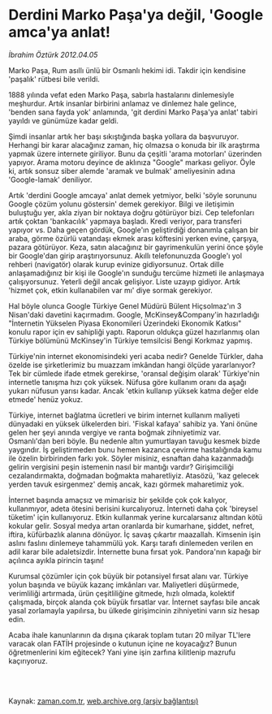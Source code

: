 # Derdini Marko Paşa'ya değil,  'Google amca'ya anlat!

*İbrahim Öztürk 2012.04.05*

<td class="columnist-detail">
<p>Marko Paşa, Rum asıllı ünlü bir Osmanlı hekimi idi. Takdir için kendisine 'paşalık' rütbesi bile verildi.</p>
<p>
<div id="haberMetinDiv">
<p>1888 yılında vefat eden Marko Paşa, sabırla hastalarını dinlemesiyle meşhurdur. Artık insanlar birbirini anlamaz ve dinlemez hale gelince, 'benden sana fayda yok' anlamında, 'git derdini Marko Paşa'ya anlat' tabiri yayıldı ve günümüze kadar geldi.
<p> Şimdi insanlar artık her başı sıkıştığında başka yollara da başvuruyor. Herhangi bir karar alacağınız zaman, hiç olmazsa o konuda bir ilk araştırma yapmak üzere internete giriliyor. Bunu da çeşitli 'arama motorları' üzerinden yapıyor. Arama motoru deyince de aklınıza "Google" markası geliyor. Öyle ki, artık sonsuz siber alemde 'aramak ve bulmak' ameliyesinin adına 'Google-lamak' deniliyor.
<p> Artık 'derdini Google amcaya' anlat demek yetmiyor, belki 'söyle sorununu Google çözüm yolunu göstersin' demek gerekiyor. Bilgi ve iletişimin buluştuğu yer, akla ziyan bir noktaya doğru götürüyor bizi. Cep telefonları artık çoktan 'bankacılık' yapmaya başladı. Kredi veriyor, para transferi yapıyor vs. Daha geçen gördük, Google'ın geliştirdiği donanımla çalışan bir araba, görme özürlü vatandaşı ekmek arası köftesini yerken evine, çarşıya, pazara götürüyor. Keza, satın alacağınız bir gayrimenkulün yerini önce şöyle bir Google'dan girip araştırıyorsunuz. Akıllı telefonunuzda Google'ı yol rehberi (navigatör) olarak kurup evinize gidiyorsunuz. Ortak dille anlaşamadığınız bir kişi ile Google'ın sunduğu tercüme hizmeti ile anlaşmaya çalışıyorsunuz. Yeterli değil ancak gelişiyor. Liste uzayıp gidiyor. Artık 'hizmet çok, etkin kullanabilen var mı' diye sormak gerekiyor.
<p> Hal böyle olunca Google Türkiye Genel Müdürü Bülent Hiçsolmaz'ın 3 Nisan'daki davetini kaçırmadım. Google, McKinsey&amp;Company'in hazırladığı "İnternetin Yükselen Piyasa Ekonomileri Üzerindeki Ekonomik Katkısı" konulu rapor için ev sahipliği yaptı. Raporun oldukça güzel hazırlanmış olan Türkiye bölümünü McKinsey'in Türkiye temsilcisi Bengi Korkmaz yapmış.
<p> Türkiye'nin internet ekonomisindeki yeri acaba nedir? Genelde Türkler, daha özelde ise şirketlerimiz bu muazzam imkândan hangi ölçüde yararlanıyor? Tek bir cümlede ifade etmek gerekirse, 'oransal değişim olarak' Türkiye'nin internetle tanışma hızı çok yüksek. Nüfusa göre kullanım oranı da aşağı yukarı nüfusun yarısı kadar. Ancak 'etkin kullanıp yüksek katma değer elde etmede' henüz yokuz.
<p> Türkiye, internet bağlatma ücretleri ve birim internet kullanım maliyeti dünyadaki en yüksek ülkelerden biri. 'Fiskal kafaya' sahibiz ya. Yani önüne gelen her şeyi anında vergiye ve ranta boğmak zihniyetimiz var. Osmanlı'dan beri böyle. Bu nedenle altın yumurtlayan tavuğu kesmek bizde yaygındır. İş geliştirmeden bunu hemen kazanca çevirme hastalığında kamu ile özelin birbirinden farkı yok. Söyler misiniz, esnaftan daha kazanmadığı gelirin vergisini peşin istemenin nasıl bir mantığı vardır? Girişimciliği cezalandırmakta, doğmadan boğmakta maharetliyiz. Atasözü, 'kaz gelecek yerden tavuk esirgenmez' demiş ancak, kazı görmek maharetimiz yok.
<p> İnternet başında amaçsız ve mimarisiz bir şekilde çok çok kalıyor, kullanmıyor, adeta ötesini berisini kurcalıyoruz. İnterneti daha çok 'bireysel tüketim' için kullanıyoruz. Etkin kullanmak yerine kurcalarsanız altından kötü kokular gelir. Sosyal medya artan oranlarda bir kumarhane, şiddet, nefret, iftira, küfürbazlık alanına dönüyor. İç savaş çıkartır maazallah. Kimsenin işin aslını faslını dinlemeye tahammülü yok. Karşı tarafı dinlemeden verilen en adil karar bile adaletsizdir. İnternette buna fırsat yok. Pandora'nın kapağı bir açılınca ayıkla pirincin taşını!
<p> Kurumsal çözümler için çok büyük bir potansiyel fırsat alanı var. Türkiye yolun başında ve büyük kazanç imkânları var. Maliyetleri düşürmede, verimliliği artırmada, ürün çeşitliliğine gitmede, hızlı olmada, kolektif çalışmada, birçok alanda çok büyük fırsatlar var. İnternet sayfası bile ancak yasal zorlamayla yapılırsa, bu ülkede girişimcinin zihniyetini varın siz hesap edin.
<p> Acaba ihale kanunlarının da dışına çıkarak toplam tutarı 20 milyar TL'lere varacak olan FATİH projesinde o kutunun içine ne koyacağız? Bunun öğretmenlerini kim eğitecek? Yani yine işin zarfına kilitlenip mazrufu kaçırıyoruz.</p></p></p></p></p></p></p></p></p></div>
</p>


<p><br>
		 </br></p></td>

Kaynak: [zaman.com.tr](http://zaman.com.tr/yazar.do?yazino=1268870), [web.archive.org (arşiv bağlantısı)](http://web.archive.org/web/20120413192918/http://www.zaman.com.tr:80/yazar.do?yazino=1268870)
